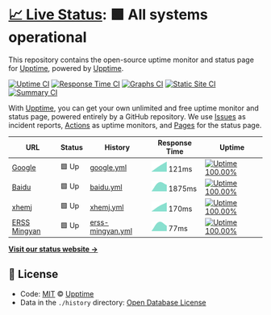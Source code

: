 # [📈 Live Status](https://demo.upptime.js.org): <!--live status--> **🟩 All systems operational**

This repository contains the open-source uptime monitor and status page for [Upptime](https://upptime.js.org), powered by [Upptime](https://github.com/upptime/upptime).

[![Uptime CI](https://github.com/koj-co/upptime/workflows/Uptime%20CI/badge.svg)](https://github.com/koj-co/upptime/actions?query=workflow%3A%22Uptime+CI%22)
[![Response Time CI](https://github.com/koj-co/upptime/workflows/Response%20Time%20CI/badge.svg)](https://github.com/koj-co/upptime/actions?query=workflow%3A%22Response+Time+CI%22)
[![Graphs CI](https://github.com/koj-co/upptime/workflows/Graphs%20CI/badge.svg)](https://github.com/koj-co/upptime/actions?query=workflow%3A%22Graphs+CI%22)
[![Static Site CI](https://github.com/koj-co/upptime/workflows/Static%20Site%20CI/badge.svg)](https://github.com/koj-co/upptime/actions?query=workflow%3A%22Static+Site+CI%22)
[![Summary CI](https://github.com/koj-co/upptime/workflows/Summary%20CI/badge.svg)](https://github.com/koj-co/upptime/actions?query=workflow%3A%22Summary+CI%22)

With [Upptime](https://upptime.js.org), you can get your own unlimited and free uptime monitor and status page, powered entirely by a GitHub repository. We use [Issues](https://github.com/upptime/upptime/issues) as incident reports, [Actions](https://github.com/upptime/upptime/actions) as uptime monitors, and [Pages](https://demo.upptime.js.org) for the status page.

<!--start: status pages-->
<!-- This summary is generated by Upptime (https://github.com/upptime/upptime) -->
<!-- Do not edit this manually, your changes will be overwritten -->

| URL                                    | Status | History                                                                                      | Response Time                                                                    | Uptime                                                                                                                                                                                                               |
| -------------------------------------- | ------ | -------------------------------------------------------------------------------------------- | -------------------------------------------------------------------------------- | -------------------------------------------------------------------------------------------------------------------------------------------------------------------------------------------------------------------- |
| [Google](https://www.google.com)       | 🟩 Up  | [google.yml](https://github.com/xhemj/upptime/commits/master/history/google.yml)             | <img alt="Response time graph" src="./graphs/google.png" height="20"> 121ms      | [![Uptime 100.00%](https://img.shields.io/endpoint?url=https%3A%2F%2Fraw.githubusercontent.com%2Fxhemj%2Fupptime%2Fmaster%2Fapi%2Fgoogle%2Fuptime.json)](https://xhemj.github.io/upptime/history/google)             |
| [Baidu](https://www.baidu.com)         | 🟩 Up  | [baidu.yml](https://github.com/xhemj/upptime/commits/master/history/baidu.yml)               | <img alt="Response time graph" src="./graphs/baidu.png" height="20"> 1875ms      | [![Uptime 100.00%](https://img.shields.io/endpoint?url=https%3A%2F%2Fraw.githubusercontent.com%2Fxhemj%2Fupptime%2Fmaster%2Fapi%2Fbaidu%2Fuptime.json)](https://xhemj.github.io/upptime/history/baidu)               |
| [xhemj](https://xhemj.js.org)          | 🟩 Up  | [xhemj.yml](https://github.com/xhemj/upptime/commits/master/history/xhemj.yml)               | <img alt="Response time graph" src="./graphs/xhemj.png" height="20"> 170ms       | [![Uptime 100.00%](https://img.shields.io/endpoint?url=https%3A%2F%2Fraw.githubusercontent.com%2Fxhemj%2Fupptime%2Fmaster%2Fapi%2Fxhemj%2Fuptime.json)](https://xhemj.github.io/upptime/history/xhemj)               |
| [ERSS Mingyan](https://mingyan.js.org) | 🟩 Up  | [erss-mingyan.yml](https://github.com/xhemj/upptime/commits/master/history/erss-mingyan.yml) | <img alt="Response time graph" src="./graphs/erss-mingyan.png" height="20"> 77ms | [![Uptime 100.00%](https://img.shields.io/endpoint?url=https%3A%2F%2Fraw.githubusercontent.com%2Fxhemj%2Fupptime%2Fmaster%2Fapi%2Ferss-mingyan%2Fuptime.json)](https://xhemj.github.io/upptime/history/erss-mingyan) |

<!--end: status pages-->

[**Visit our status website →**](https://demo.upptime.js.org)

## 📄 License

- Code: [MIT](./LICENSE) © [Upptime](https://upptime.js.org)
- Data in the `./history` directory: [Open Database License](https://opendatacommons.org/licenses/odbl/1-0/)
